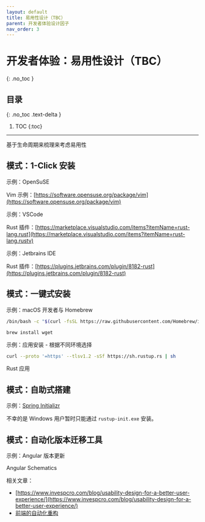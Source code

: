 ```yaml
---
layout: default
title: 易用性设计（TBC）
parent: 开发者体验设计因子
nav_order: 3
---
```


# 开发者体验：易用性设计（TBC）
{: .no_toc }

## 目录
{: .no_toc .text-delta }

1. TOC
{:toc}

---

基于生命周期来梳理来考虑易用性

## 模式：1-Click 安装

示例：OpenSuSE

Vim 示例：[https://software.opensuse.org/package/vim](https://software.opensuse.org/package/vim)

示例：VSCode

Rust 插件：[https://marketplace.visualstudio.com/items?itemName=rust-lang.rust](https://marketplace.visualstudio.com/items?itemName=rust-lang.rustv)

示例：Jetbrains IDE

Rust 插件：[https://plugins.jetbrains.com/plugin/8182-rust](https://plugins.jetbrains.com/plugin/8182-rust)

## 模式：一键式安装

示例：macOS 开发者与 Homebrew

```bash
/bin/bash -c "$(curl -fsSL https://raw.githubusercontent.com/Homebrew/install/HEAD/install.sh)"
```

```
brew install wget
```

示例：应用安装 - 根据不同环境选择

```bash
curl --proto '=https' --tlsv1.2 -sSf https://sh.rustup.rs | sh
```

Rust 应用

## 模式：自助式搭建

示例：[Spring Initializr](https://start.spring.io)

不幸的是 Windows 用户暂时只能通过 `rustup-init.exe` 安装。

## 模式：自动化版本迁移工具

示例：Angular 版本更新

Angular Schematics


相关文章：

- [https://www.invespcro.com/blog/usability-design-for-a-better-user-experience/](https://www.invespcro.com/blog/usability-design-for-a-better-user-experience/)
- [前端的自动化重构](https://www.phodal.com/blog/frontend-auto-refactor/)